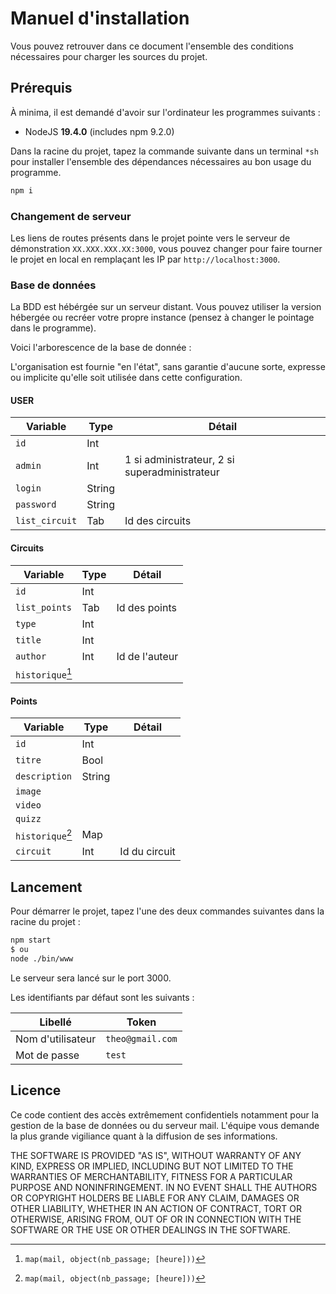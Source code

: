 # Manuel d'installation

Vous pouvez retrouver dans ce document l'ensemble des conditions nécessaires pour charger les sources du projet.

## Prérequis

À minima, il est demandé d'avoir sur l'ordinateur les programmes suivants : 

- NodeJS **19.4.0** (includes npm 9.2.0)

Dans la racine du projet, tapez la commande suivante dans un terminal `*sh` pour installer l'ensemble des dépendances nécessaires au bon usage du programme. 

```bash
npm i
```

### Changement de serveur

Les liens de routes présents dans le projet pointe vers le serveur de démonstration `XX.XXX.XXX.XX:3000`, vous pouvez changer pour faire tourner le projet en local en remplaçant les IP par `http://localhost:3000`.

### Base de données

La BDD est hébérgée sur un serveur distant. Vous pouvez utiliser la version hébergée ou recréer votre propre instance (pensez à changer le pointage dans le programme).

Voici l'arborescence de la base de donnée :

L'organisation est fournie "en l'état", sans garantie d'aucune sorte, expresse ou implicite qu'elle soit utilisée dans cette configuration.

#### USER

| Variable | Type | Détail |
| -------------- | ------ | --------------------------------------------- |
| `id` | Int | |
| `admin` | Int | 1 si administrateur, 2 si superadministrateur |
| `login` | String | |
| `password` | String | |
| `list_circuit` | Tab | Id des circuits |

#### Circuits

| Variable | Type | Détail |
| ---------------- | ---- | -------------- |
| `id` | Int | |
| `list_points` | Tab | Id des points |
| `type` | Int | |
| `title` | Int | |
| `author` | Int | Id de l'auteur |
| `historique`[^2] | | |

#### Points

| Variable | Type | Détail |
| ---------------- | ------ | ------------- |
| `id` | Int | |
| `titre` | Bool | |
| `description` | String | |
| `image` | | |
| `video` | | |
| `quizz` | | |
| `historique`[^2] | Map | |
| `circuit` | Int | Id du circuit |

[^2]: `map(mail, object(nb_passage; [heure]))`

## Lancement

Pour démarrer le projet, tapez l'une des deux commandes suivantes dans la racine du projet : 

```bash
npm start
$ ou
node ./bin/www
```

Le serveur sera lancé sur le port 3000.

Les identifiants par défaut sont les suivants :

| Libellé           | Token            |
| ----------------- | ---------------- |
| Nom d'utilisateur | `theo@gmail.com` |
| Mot de passe      | `test`           |

## Licence

Ce code contient des accès extrêmement confidentiels notamment pour la gestion de la base de données ou du serveur mail. L'équipe vous demande la plus grande vigiliance quant à la diffusion de ses informations.

THE SOFTWARE IS PROVIDED "AS IS", WITHOUT WARRANTY OF ANY KIND, EXPRESS OR IMPLIED, INCLUDING BUT NOT LIMITED TO THE WARRANTIES OF MERCHANTABILITY, FITNESS FOR A PARTICULAR PURPOSE AND NONINFRINGEMENT. IN NO EVENT SHALL THE AUTHORS OR COPYRIGHT HOLDERS BE LIABLE FOR ANY CLAIM, DAMAGES OR OTHER LIABILITY, WHETHER IN AN ACTION OF CONTRACT, TORT OR OTHERWISE, ARISING FROM, OUT OF OR IN CONNECTION WITH THE SOFTWARE OR THE USE OR OTHER DEALINGS IN THE SOFTWARE.